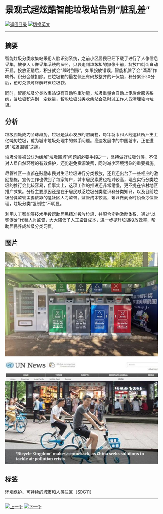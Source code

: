 # 景观式超炫酷智能垃圾站告别“脏乱差”

[![返回目录](http://img.shields.io/badge/点击-返回目录-875A7B.svg?style=flat&colorA=8F8F8F)](/)
[![切换英文](http://img.shields.io/badge/切换-英文-875A7B.svg?style=flat&colorA=8F8F8F)](https://doc.shanghaiopen.org.cn/case/11/en_4.html)

----------

## 摘要

智能垃圾分类收集站采用人脸识别系统，之前小区居民已经下载了进行了人像信息采集，被录入人像采集系统的居民，只要走到垃圾柜的摄像头前，投放口就会自动开启，投放正确后，积分就会“即时到账”，如果投放错误，智能机除了会“滴滴”作响外，积分会被扣除。在垃圾箱的最左侧还有码放整齐的环保袋，积分累计30分后，便可兑换可降解环保垃圾袋。

同时，智能垃圾分类收集站设有自动称重功能，垃圾重量会自动上传后台服务系统，当垃圾积存到一定数量，智能垃圾分类收集站会及时派工作人员清理箱内垃圾。


## 分析

垃圾围城成为全球趋势，垃圾是城市发展的附属物，每年城市和人的运转所产生上亿吨的垃圾，成为城市垃圾处理中的棘手问题。高速发展中的中国城市，正在遭遇“垃圾围城”之痛。

垃圾分类被公认为缓解“垃圾围城”问题的必要手段之一，坚持做好垃圾分类，不仅对人居自然环境的有效保护，还能避免资源浪费，同时减少环境污染的重要措施。

尽管社区一直都在鼓励市民对生活垃圾进行分类投放，还且还出台了一些相应的激励措施，宣传工作也做到了每家每户，城市居民素质也相对较高，理应实行分类垃圾的推行会比较容易，但事实上，这项工作的推进还非常缓慢，更不提在农村地区推广效果。分析主要原因还是在于居民缺乏垃圾分类意识和分类知识，以及目前垃圾分类监管主要依靠的是社区人力监督，监管成本较高，难以做到全时段全方位管理，垃圾分类“强制性”不明显。

利用人工智能等技术手段帮助居民精准投放垃圾，并配合实物激励体系，通过“以奖促治”代替人为监督，大大降低了人工监督成本，进一步提升垃圾投放效率，帮助居民养成垃圾分类习惯。


## 图片

![图片](11.4.1.jpg)
![图片](11.4.2.jpg)


## 标签

环境保护、可持续的城市和人类住区（SDG11）




----------

 [![上一个](http://img.shields.io/badge/查看-上一个-875A7B.svg?style=flat&colorA=8F8F8F)](https://doc.shanghaiopen.org.cn/case/11/3.html)
 [![下一个](http://img.shields.io/badge/查看-下一个-875A7B.svg?style=flat&colorA=8F8F8F)](https://doc.shanghaiopen.org.cn/case/11/5.html)
 
 

